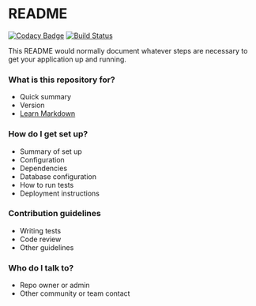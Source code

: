 # README #

[![Codacy Badge](https://api.codacy.com/project/badge/grade/a99262925dc04669a67b196a354d72aa)](https://www.codacy.com) [![Build Status](https://semaphoreci.com/api/v1/projects/b4e5a73b-57ae-4b38-8122-4eaa8567d4e2/619367/shields_badge.svg)](https://semaphoreci.com/richdynamix/suggest)

This README would normally document whatever steps are necessary to get your application up and running.

### What is this repository for? ###

* Quick summary
* Version
* [Learn Markdown](https://bitbucket.org/tutorials/markdowndemo)

### How do I get set up? ###

* Summary of set up
* Configuration
* Dependencies
* Database configuration
* How to run tests
* Deployment instructions

### Contribution guidelines ###

* Writing tests
* Code review
* Other guidelines

### Who do I talk to? ###

* Repo owner or admin
* Other community or team contact